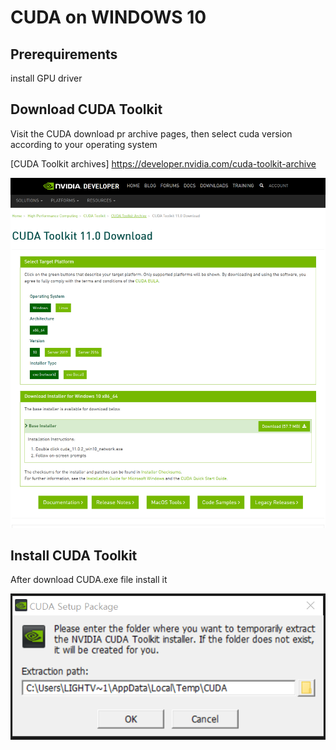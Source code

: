 # CUDA on WINDOWS 10

## Prerequirements
install GPU driver

## Download CUDA Toolkit 
Visit the CUDA download pr archive pages, then 
select cuda version according to your operating system

[last versions]: https://developer.nvidia.com/cuda-downloads

[CUDA Toolkit archives] https://developer.nvidia.com/cuda-toolkit-archive

![alt text](https://github.com/martianvenusian/installations/blob/master/CUDA/cuda_download_01.jpg?raw=true)

## Install CUDA Toolkit
After download CUDA.exe file install it

![alt text](https://github.com/martianvenusian/installations/blob/master/CUDA/install_01.jpg?raw=true)